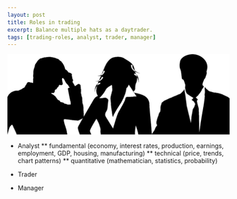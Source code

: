 ```yaml
---
layout: post
title: Roles in trading
excerpt: Balance multiple hats as a daytrader.
tags: [trading-roles, analyst, trader, manager]
---
```


<img src="/img/analyst-trader-manager.png" alt="Analyst, Trader, Manager" class="ali-right" />

* Analyst
** fundamental (economy, interest rates, production, earnings, employment, GDP, housing, manufacturing)
** technical (price, trends, chart patterns)
** quantitative (mathematician, statistics, probability)


* Trader
* Manager
